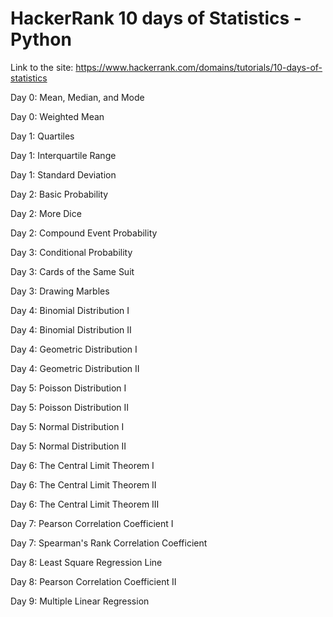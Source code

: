 # HackerRank 10 days of Statistics - Python

Link to the site: https://www.hackerrank.com/domains/tutorials/10-days-of-statistics

Day 0: Mean, Median, and Mode

Day 0: Weighted Mean

Day 1: Quartiles

Day 1: Interquartile Range

Day 1: Standard Deviation

Day 2: Basic Probability

Day 2: More Dice

Day 2: Compound Event Probability

Day 3: Conditional Probability

Day 3: Cards of the Same Suit

Day 3: Drawing Marbles

Day 4: Binomial Distribution I

Day 4: Binomial Distribution II

Day 4: Geometric Distribution I

Day 4: Geometric Distribution II

Day 5: Poisson Distribution I

Day 5: Poisson Distribution II

Day 5: Normal Distribution I

Day 5: Normal Distribution II

Day 6: The Central Limit Theorem I

Day 6: The Central Limit Theorem II

Day 6: The Central Limit Theorem III

Day 7: Pearson Correlation Coefficient I

Day 7: Spearman's Rank Correlation Coefficient

Day 8: Least Square Regression Line

Day 8: Pearson Correlation Coefficient II

Day 9: Multiple Linear Regression

